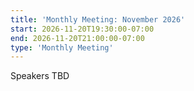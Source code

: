 ```yaml
---
title: 'Monthly Meeting: November 2026'
start: 2026-11-20T19:30:00-07:00
end: 2026-11-20T21:00:00-07:00
type: 'Monthly Meeting'
---
```


Speakers TBD
